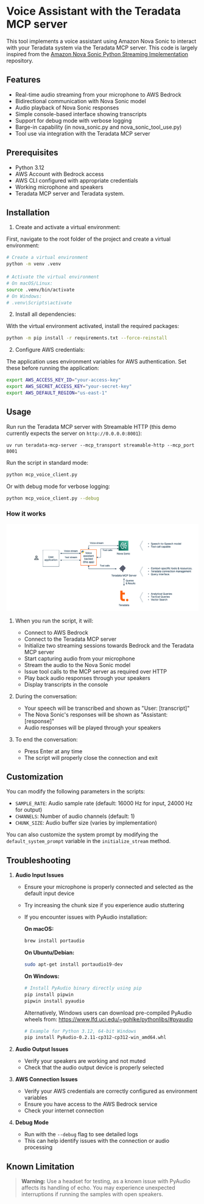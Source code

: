 # Voice Assistant with the Teradata MCP server

This tool implements a voice assistant using Amazon Nova Sonic to interact with your Teradata system via the Teradata MCP server. This code is largely inspired from the [Amazon Nova Sonic Python Streaming Implementation](https://github.com/aws-samples/amazon-nova-samples/tree/main/speech-to-speech/sample-codes/console-python) repository.

## Features

- Real-time audio streaming from your microphone to AWS Bedrock
- Bidirectional communication with Nova Sonic model
- Audio playback of Nova Sonic responses
- Simple console-based interface showing transcripts
- Support for debug mode with verbose logging
- Barge-in capability (in nova_sonic.py and nova_sonic_tool_use.py)
- Tool use via integration with the Teradata MCP server

## Prerequisites

- Python 3.12
- AWS Account with Bedrock access
- AWS CLI configured with appropriate credentials
- Working microphone and speakers
- Teradata MCP server and Teradata system.

## Installation

1. Create and activate a virtual environment:

First, navigate to the root folder of the project and create a virtual environment:

```bash
# Create a virtual environment
python -m venv .venv

# Activate the virtual environment
# On macOS/Linux:
source .venv/bin/activate
# On Windows:
# .venv\Scripts\activate
```

2. Install all dependencies:

With the virtual environment activated, install the required packages:

```bash
python -m pip install -r requirements.txt --force-reinstall
```

2. Configure AWS credentials:

The application uses environment variables for AWS authentication. Set these before running the application:

```bash
export AWS_ACCESS_KEY_ID="your-access-key"
export AWS_SECRET_ACCESS_KEY="your-secret-key"
export AWS_DEFAULT_REGION="us-east-1"
```

## Usage

Run run the Teradata MCP server with Streamable HTTP (this demo currently expects the server on `http://0.0.0.0:8001`):

```
uv run teradata-mcp-server --mcp_transport streamable-http --mcp_port 8001
```

Run the script in standard mode:

```bash
python mcp_voice_client.py
```

Or with debug mode for verbose logging:

```bash
python mcp_voice_client.py --debug
```

### How it works

![Conversational application pattern with Teradata and AWS Nova Sonic](voice-assistant-diagram.png)

1. When you run the script, it will:
   - Connect to AWS Bedrock
   - Connect to the Teradata MCP server
   - Initialize two streaming sessions towards Bedrock and the Teradata MCP server
   - Start capturing audio from your microphone
   - Stream the audio to the Nova Sonic model
   - Issue tool calls to the MCP server as required over HTTP
   - Play back audio responses through your speakers
   - Display transcripts in the console

2. During the conversation:
   - Your speech will be transcribed and shown as "User: [transcript]"
   - The Nova Sonic's responses will be shown as "Assistant: [response]"
   - Audio responses will be played through your speakers

3. To end the conversation:
   - Press Enter at any time
   - The script will properly close the connection and exit


## Customization

You can modify the following parameters in the scripts:

- `SAMPLE_RATE`: Audio sample rate (default: 16000 Hz for input, 24000 Hz for output)
- `CHANNELS`: Number of audio channels (default: 1)
- `CHUNK_SIZE`: Audio buffer size (varies by implementation)

You can also customize the system prompt by modifying the `default_system_prompt` variable in the `initialize_stream` method.

## Troubleshooting

1. **Audio Input Issues**
   - Ensure your microphone is properly connected and selected as the default input device
   - Try increasing the chunk size if you experience audio stuttering
   - If you encounter issues with PyAudio installation:

      **On macOS:**
      ```bash
      brew install portaudio
      ```

      **On Ubuntu/Debian:**

      ```bash
      sudo apt-get install portaudio19-dev
      ```

      **On Windows:** 

      ```bash
      # Install PyAudio binary directly using pip
      pip install pipwin
      pipwin install pyaudio
      ```

      Alternatively, Windows users can download pre-compiled PyAudio wheels from:
      https://www.lfd.uci.edu/~gohlke/pythonlibs/#pyaudio
      ```bash
      # Example for Python 3.12, 64-bit Windows
      pip install PyAudio‑0.2.11‑cp312‑cp312‑win_amd64.whl
      ```

2. **Audio Output Issues**
   - Verify your speakers are working and not muted
   - Check that the audio output device is properly selected

3. **AWS Connection Issues**
   - Verify your AWS credentials are correctly configured as environment variables
   - Ensure you have access to the AWS Bedrock service
   - Check your internet connection

4. **Debug Mode**
   - Run with the `--debug` flag to see detailed logs
   - This can help identify issues with the connection or audio processing



## Known Limitation
> **Warning:** Use a headset for testing, as a known issue with PyAudio affects its handling of echo. You may experience unexpected interruptions if running the samples with open speakers.
